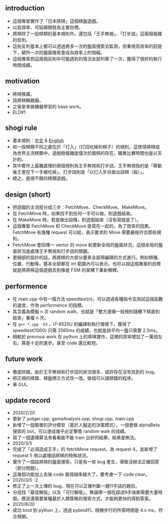 ## introduction
- 這個專案實作了「日本將棋」這個棋盤遊戲。
- 以高效率、可延續開發為主要目標。
- 將棋除了一般棋類的基本規則外，還包括「王手無視」、「打步詰」這兩個複雜的反則。
- 這些反則基本上都可以透過再多一次的盤面搜索去監測，但重視高效率的前提下，額外一次的盤面搜索會成為效率上的阻礙。
- 這個專案把這兩個反則中可能遇到的情況全部列舉了一次，獲得了很好的執行時間成績。

## motivation
- 將棋推廣。
- 詰將棋解題器。
- 之後拿來做機器學習的 base work。
- ELD#1

## shogi rule
- 基本規則：[中文](https://zh.wikipedia.org/wiki/%E5%B0%86%E6%A3%8B_(%E6%97%A5%E6%9C%AC)) & [English](https://en.wikipedia.org/wiki/Shogi)
- 和一般棋類不同之處在於「打入」（打回吃掉的棋子）的規則，這使得將棋成為世界主流棋類中，遊戲樹複雜度僅次於圍棋的存在。職業比賽時間也是以天計的。
- 其中實作上最難處理的兩個規則為王手無視和打步詰。王手無視指的是「移動後王會在下一手被吃掉」、打步詰則是「以打入步兵做出詰棋（殺）」。
- 總之，是很不錯的棋類遊戲。

## design (short)
- 把遊戲的主流程分成三步：FetchMove、CheckMove、MakeMove。
- 在 FetchMove 時，如果找不到任何一手可以做，則遊戲結束。
- 在 MakeMove 時，若是做出投降，則遊戲結束（沒有寫就是了）。
- 這個專案 FetchMove 和 CheckMove 是寫在一起的，為了效率的因素。FetchMove 有幾種 request 可以給，表示要求的 Move 需要嚴格符合那些規則。
- FetchMove 會回傳一 vector 的 move 和更新全局的盤面狀況，這個全局的盤面狀況是處理王手無視和打步詰的關鍵。
- 更細部的設計的話，將將棋的大部分要素全部用編碼的方式進行。例如棋種、位置、行動等。基本全部都在 int 範圍內可以表示。也可以說這個專案的目標就是將將棋這個遊戲丟到像是 FSM 的架構下重新解釋。

## performence
- 在 main.cpp 中有一個方法 speedtest(n)，可以透過各種指令去測試這個函數的速度，作為 performence 的指標。
- 其含義為模擬 n 次 random walk，也就是「雙方遵循一般規則隨機下棋直到結束」重複 n 次。
- 在 <code>g++ *.cpp -O3</code> ，i7-8525U 的編譯和執行環境下，獲得了 speedtest(1000) 只需 2565ms 的成績，也就是說平均一盤只需要 2.5ms。
- 相較於 previous work 在 python 上的將棋實作，這裡的效率增加了一萬倍左右，算是十足的進步。甚至 code 還比較短。

## future work
- 徹底除錯。由於王手無視和打步詰的狀況很多，或許存在沒有找到的 bug。
- 把正規的棋譜、棋盤標示方式改一改。做個可以讀棋譜的程序。
- 串 GUI。

## update record
- 2020/2/20
- 更新了 judger.cpp, gameAnalysis.cpp, shogi.cpp, main.cpp
- 新增了一個簡單的評分模型（基於人擬定的決策模式），一個會做 alphaBeta 搜索的 bot，可以達成幾乎必定擊敗 random walk 的成績。
- 寫了一個遺傳算法來看看能不能 train 出好的結果，結果是無法。
- 2020/3/5
- 完成了「必須造成王手」的 fetchMove request，為 request 4，並新增了 request 5 用以處理詰將棋的特殊狀況。
- 實作了一個詰將棋的盤面搜索，只是有一些 bug 產生，導致沒辦法正確回答（部分問題）。
- 這幾個功能加上去後 code 變得越來越大了，要考慮一下 code clear。
- 2020/3/5 -2
- 修正了上一次上傳的 bug、現在可以正確判斷一題11手詰的題目。
- 分成找「最佳解版」以及「可行解版」，無論哪一個在超過9手後都需要大量時間。應該還需要某種基於人類策略的搜索方式，才能夠更快的得到答案。
- 2020/8/20
- 成功 bind 到 python 上，透過 pybind11，隨機步行的所需時間是 4.x ms，符合預期。
